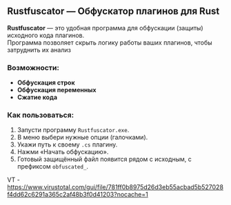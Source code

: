 ## Rustfuscator — Обфускатор плагинов для Rust

**Rustfuscator** — это удобная программа для обфускации (защиты) исходного кода плагинов.  
Программа позволяет скрыть логику работы ваших плагинов, чтобы затруднить их анализ

### Возможности:
- **Обфускация строк**
- **Обфускация переменных**
- **Сжатие кода**

### Как пользоваться:
1. Запусти программу `Rustfuscator.exe`.
2. В меню выбери нужные опции (галочками).
3. Укажи путь к своему `.cs` плагину.
4. Нажми «Начать обфускацию».
5. Готовый защищённый файл появится рядом с исходным, с префиксом `obfuscated_`.

VT - https://www.virustotal.com/gui/file/781ff0b8975d26d3eb55acbad5b527028f4dd62c6291a365c2af48b3f0d41203?nocache=1

